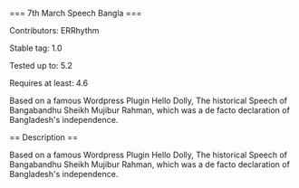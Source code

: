 === 7th March Speech Bangla ===

Contributors: ERRhythm

Stable tag: 1.0

Tested up to: 5.2

Requires at least: 4.6		



Based on a famous Wordpress Plugin Hello Dolly, The historical Speech of Bangabandhu Sheikh Mujibur Rahman, which was a de facto declaration of Bangladesh's independence.



== Description ==


Based on a famous Wordpress Plugin Hello Dolly, The historical Speech of Bangabandhu Sheikh Mujibur Rahman, which was a de facto declaration of Bangladesh's independence.

